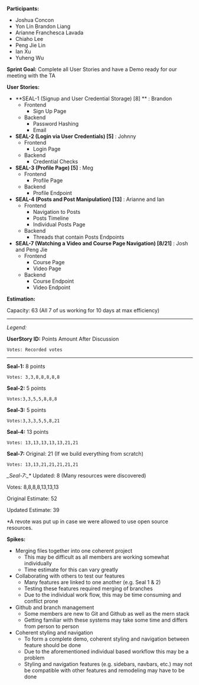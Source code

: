 **Participants:**



*   Joshua Concon
*   Yon Lin Brandon Liang
*   Arianne Franchesca Lavada
*   Chiaho Lee
*   Peng Jie Lin
*   Ian Xu
*   Yuheng Wu

**Sprint Goal:** Complete all User Stories and have a Demo ready for our meeting with the TA

**User Stories:**



*   **SEAL-1 (Signup and User Credential Storage) [8] ** : Brandon
    *   Frontend
        *   Sign Up Page
    *   Backend
        *   Password Hashing
        *   Email
*   **SEAL-2 (Login via User Credentials) [5]** : Johnny
    *   Frontend
        *   Login Page
    *   Backend
        *   Credential Checks
*   **SEAL-3 (Profile Page) [5]** : Meg
    *   Frontend
        *   Profile Page
    *   Backend
        *   Profile Endpoint
*   **SEAL-4 (Posts and Post Manipulation) [13]** : Arianne and Ian
    *   Frontend
        *   Navigation to Posts
        *   Posts Timeline
        *   Individual Posts Page
    *   Backend
        *   Threads that contain Posts Endpoints
*   **SEAL-7 (Watching a Video and Course Page Navigation) [8/21]** : Josh and Peng Jie
    *   Frontend
        *   Course Page
        *   Video Page
    *   Backend
        *   Course Endpoint
        *   Video Endpoint

**Estimation:**

Capacity: 63 (All 7 of us working for 10 days at max efficiency)



---


_Legend:_

**UserStory ID:** Points Amount After Discussion

	Votes: Recorded votes



---


**Seal-1:** 8 points


    Votes: 3,3,8,8,8,8,8

**Seal-2:** 5 points


    Votes:3,3,5,5,8,8,8

**Seal-3:** 5 points


    Votes:3,3,3,5,5,8,21

**Seal-4:** 13 points


    Votes: 13,13,13,13,13,21,21

**Seal-7:** Original: 21 (If we build everything from scratch)

	Votes: 13,13,21,21,21,21,21

**_Seal-7*:_** Updated: 8 (Many resources were discovered)

Votes: 8,8,8,8,13,13,13 

Original Estimate: 52

Updated Estimate: 39

*A revote was put up in case we were allowed to use open source resources.

**Spikes:**



*   Merging files together into one coherent project
    *   This may be difficult as all members are working somewhat individually
    *   Time estimate for this can vary greatly
*   Collaborating with others to test our features
    *   Many features are linked to one another (e.g. Seal 1 & 2)
    *   Testing these features required merging of branches
    *   Due to the individual work flow, this may be time consuming and conflict prone
*   Github and branch management
    *   Some members are new to Git and Github as well as the mern stack
    *   Getting familiar with these systems may take some time and differs from person to person
*   Coherent styling and navigation
    *   To form a complete demo, coherent styling and navigation between feature should be done
    *   Due to the aforementioned individual based workflow this may be a problem
    *   Styling and navigation features (e.g. sidebars, navbars, etc.) may not be compatible with other features and remodeling may have to be done
